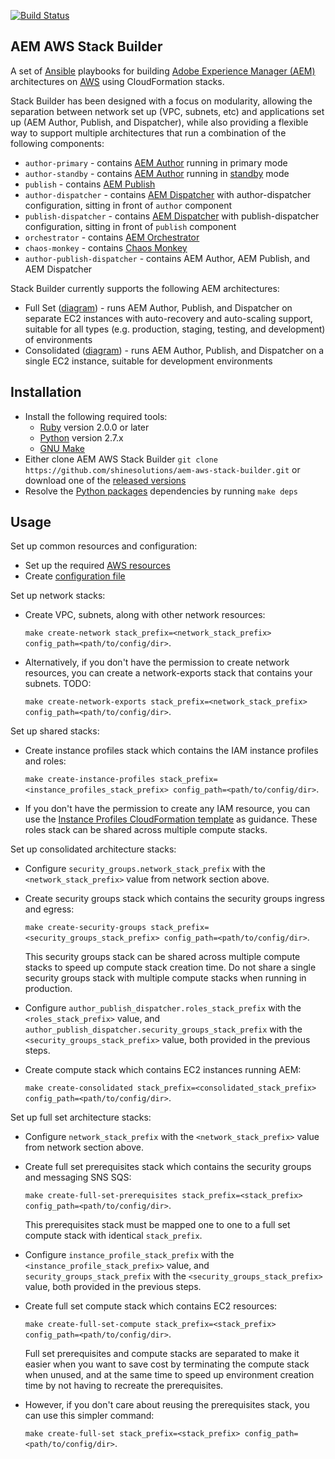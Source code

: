 [![Build Status](https://img.shields.io/travis/shinesolutions/aem-aws-stack-builder.svg)](http://travis-ci.org/shinesolutions/aem-aws-stack-builder)

AEM AWS Stack Builder
---------------------

A set of [Ansible](https://www.ansible.com/) playbooks for building [Adobe Experience Manager (AEM)](http://www.adobe.com/au/marketing-cloud/enterprise-content-management.html) architectures on [AWS](https://aws.amazon.com/) using CloudFormation stacks.

Stack Builder has been designed with a focus on modularity, allowing the separation between network set up (VPC, subnets, etc) and applications set up (AEM Author, Publish, and Dispatcher), while also providing a flexible way to support multiple architectures that run a combination of the following components:

* `author-primary` - contains [AEM Author](https://helpx.adobe.com/experience-manager/6-3/sites/authoring/using/author.html) running in primary mode
* `author-standby` - contains [AEM Author](https://helpx.adobe.com/experience-manager/6-3/sites/authoring/using/author.html) running in [standby](https://helpx.adobe.com/experience-manager/6-3/sites/deploying/using/tarmk-cold-standby.html) mode
* `publish` - contains [AEM Publish](https://helpx.adobe.com/experience-manager/6-3/sites/authoring/using/author.html)
* `author-dispatcher` - contains [AEM Dispatcher](https://helpx.adobe.com/experience-manager/dispatcher/using/dispatcher.html) with author-dispatcher configuration, sitting in front of `author` component
* `publish-dispatcher` - contains [AEM Dispatcher](https://helpx.adobe.com/experience-manager/dispatcher/using/dispatcher.html) with publish-dispatcher configuration, sitting in front of `publish` component
* `orchestrator` - contains [AEM Orchestrator](https://github.com/shinesolutions/aem-orchestrator)
* `chaos-monkey` - contains [Chaos Monkey](https://netflix.github.io/chaosmonkey/)
* `author-publish-dispatcher` - contains AEM Author, AEM Publish, and AEM Dispatcher

Stack Builder currently supports the following AEM architectures:
* Full Set ([diagram](https://github.com/shinesolutions/aem-aws-stack-builder/blob/master/docs/architecture-full-set.png)) - runs AEM Author, Publish, and Dispatcher on separate EC2 instances with auto-recovery and auto-scaling support, suitable for all types (e.g. production, staging, testing, and development) of environments
* Consolidated ([diagram](https://github.com/shinesolutions/aem-aws-stack-builder/blob/master/docs/architecture-consolidated.png)) - runs AEM Author, Publish, and Dispatcher on a single EC2 instance, suitable for development environments

Installation
------------

- Install the following required tools:
  * [Ruby](https://www.ruby-lang.org/en/) version 2.0.0 or later
  * [Python](https://www.python.org/downloads/) version 2.7.x
  * [GNU Make](https://www.gnu.org/software/make/)
- Either clone AEM AWS Stack Builder `git clone https://github.com/shinesolutions/aem-aws-stack-builder.git` or download one of the [released versions](https://github.com/shinesolutions/aem-aws-stack-builder/releases)
- Resolve the [Python packages](https://pip.readthedocs.io/en/1.1/requirements.html) dependencies by running `make deps`

Usage
-----

Set up common resources and configuration:
- Set up the required [AWS resources](https://github.com/shinesolutions/aem-aws-stack-builder/blob/master/docs/aws-resources.md)
- Create [configuration file](https://github.com/shinesolutions/aem-aws-stack-builder/blob/master/docs/configuration.md)

Set up network stacks:
- Create VPC, subnets, along with other network resources:

    `make create-network stack_prefix=<network_stack_prefix> config_path=<path/to/config/dir>`.

- Alternatively, if you don't have the permission to create network resources, you can create a network-exports stack that contains your subnets. TODO:

    `make create-network-exports stack_prefix=<network_stack_prefix> config_path=<path/to/config/dir>`.

Set up shared stacks:
- Create instance profiles stack which contains the IAM instance profiles and roles:

    `make create-instance-profiles stack_prefix=<instance_profiles_stack_prefix> config_path=<path/to/config/dir>`.

- If you don't have the permission to create any IAM resource, you can use the [Instance Profiles CloudFormation template](https://github.com/shinesolutions/aem-aws-stack-builder/blob/master/cloudformation/apps/instance-profiles.yaml#L13) as guidance. These roles stack can be shared across multiple compute stacks.

Set up consolidated architecture stacks:
- Configure `security_groups.network_stack_prefix` with the `<network_stack_prefix>` value from network section above.
- Create security groups stack which contains the security groups ingress and egress:

    `make create-security-groups stack_prefix=<security_groups_stack_prefix> config_path=<path/to/config/dir>`.

  This security groups stack can be shared across multiple compute stacks to speed up compute stack creation time. Do not share a single security groups stack with multiple compute stacks when running in production.
- Configure `author_publish_dispatcher.roles_stack_prefix` with the `<roles_stack_prefix>` value, and `author_publish_dispatcher.security_groups_stack_prefix` with the `<security_groups_stack_prefix>` value, both provided in the previous steps.
- Create compute stack which contains EC2 instances running AEM:

    `make create-consolidated stack_prefix=<consolidated_stack_prefix> config_path=<path/to/config/dir>`.

Set up full set architecture stacks:
- Configure `network_stack_prefix` with the `<network_stack_prefix>` value from network section above.
- Create full set prerequisites stack which contains the security groups and messaging SNS SQS:

    `make create-full-set-prerequisites stack_prefix=<stack_prefix> config_path=<path/to/config/dir>`.

  This prerequisites stack must be mapped one to one to a full set compute stack with identical `stack_prefix`.
- Configure `instance_profile_stack_prefix` with the `<instance_profile_stack_prefix>` value, and `security_groups_stack_prefix` with the `<security_groups_stack_prefix>` value, both provided in the previous steps.
- Create full set compute stack which contains EC2 resources:

    `make create-full-set-compute stack_prefix=<stack_prefix> config_path=<path/to/config/dir>`.

  Full set prerequisites and compute stacks are separated to make it easier when you want to save cost by terminating the compute stack when unused, and at the same time to speed up environment creation time by not having to recreate the prerequisites.
- However, if you don't care about reusing the prerequisites stack, you can use this simpler command:

    `make create-full-set stack_prefix=<stack_prefix> config_path=<path/to/config/dir>`.
